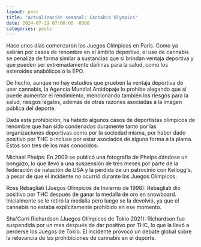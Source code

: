 ```yaml
---
layout: post
title: "Actualización semanal: Cannabis Olympics"
date: 2024-07-29 07:00:00 -0300
categories: posts
---
```


Hace unos días comenzaron los Juegos Olímpicos en París. Como ya sabrán por casos de renombre en el ámbito deportivo, el uso de cannabis se penaliza de forma similar a sustancias que sí brindan ventaja deportiva y que pueden ser extremadamente dañinas para la salud, como los esteroides anabólicos o la EPO.

De hecho, aunque no hay estudios que prueben la ventaja deportiva de user cannabis, la Agencia Mundial Antidopaje lo prohíbe alegando que sí puede aumentar el rendimiento, mencionando también los riesgos para la salud, riesgos legales, además de otras razones asociadas a la imagen pública del deporte.

Dada esta prohibición, ha habido algunos casos de deportistas olímpicos de renombre que han sido condenados duramente tanto por las organizaciones deportivas como por la sociedad misma, por haber dado positivo por THC o incluso por estar asociados de alguna forma a la planta. Estos son tres de los más conocidos:

Michael Phelps: En 2009 se publicó una fotografía de Phelps dándose un bongazo, lo que llevó a una suspensión de tres meses por parte de la federación de natación de USA y la pérdida de un patrocinio con Kellogg's, a pesar de que el incidente no ocurrió durante los Juegos Olímpicos.

Ross Rebagliati (Juegos Olímpicos de Invierno de 1998): Rebagliati dio positivo por THC después de ganar la medalla de oro en snowboard. Inicialmente se le retiró la medalla pero luego se la devolvió, ya que el cannabis no estaba explícitamente prohibido en ese momento.

Sha'Carri Richardson (Juegos Olímpicos de Tokio 2021): Richardson fue suspendida por un mes después de dar positivo por THC, lo que la llevó a perderse los Juegos de Tokio. El incidente provocó un debate global sobre la relevancia de las prohibiciones de cannabis en el deporte.
